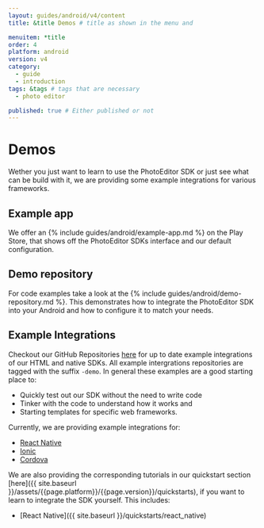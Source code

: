 ```yaml
---
layout: guides/android/v4/content
title: &title Demos # title as shown in the menu and 

menuitem: *title
order: 4
platform: android
version: v4
category: 
  - guide
  - introduction
tags: &tags # tags that are necessary
  - photo editor 

published: true # Either published or not 
---
```


# Demos

Wether you just want to learn to use the PhotoEditor SDK or just see what can be build with it, we are providing some example integrations for various frameworks.

## Example app

We offer an {% include guides/android/example-app.md %} on the Play Store, that shows off the PhotoEditor SDKs interface and our default configuration.

## Demo repository
For code examples take a look at the {% include guides/android/demo-repository.md %}. This demonstrates how to integrate the PhotoEditor SDK into your Android and how to configure it to match your needs.

## Example Integrations

Checkout our GitHub Repositories [here](https://github.com/imgly/) for up to date example integrations of our HTML and native SDKs. 
All example intergrations repositories are tagged with the suffix `-demo`. In general these examples are a good starting place to:

 * Quickly test out our SDK without the need to write code
 * Tinker with the code to understand how it works and
 * Starting templates for specific web frameworks.

 Currently, we are providing example integrations for:

  * [React Native](https://github.com/imgly/pesdk-react-native-demo) 
  * [Ionic](https://github.com/imgly/pesdk-ionic-demo)
  * [Cordova](https://github.com/imgly/pesdk-cordova-demo)

We are also providing the corresponding tutorials in our quickstart section [here]({{ site.baseurl }}/assets/{{page.platform}}/{{page.version}}/quickstarts), if you want to learn to integrate the SDK yourself. This includes:

  * [React Native]({{ site.baseurl }}/quickstarts/react_native)
